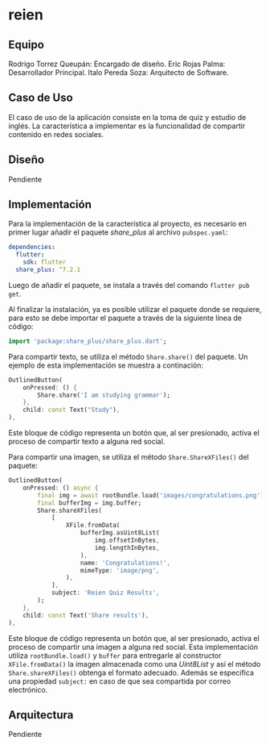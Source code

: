 # reien

## Equipo

Rodrigo Torrez Queupán: Encargado de diseño.
Eric Rojas Palma: Desarrollador Principal.
Italo Pereda Soza: Arquitecto de Software.

## Caso de Uso

El caso de uso de la aplicación consiste en la toma de quiz y estudio de inglés. La característica a implementar es la funcionalidad de compartir contenido en redes sociales.

## Diseño

Pendiente

## Implementación

Para la implementación de la característica al proyecto, es necesario en primer lugar añadir el paquete _share_plus_ al archivo `pubspec.yaml`:

```yaml
dependencies:
  flutter:
    sdk: flutter
  share_plus: ^7.2.1
```

Luego de añadir el paquete, se instala a través del comando `flutter pub get`.

Al finalizar la instalación, ya es posible utilizar el paquete donde se requiere, para esto se debe importar el paquete a través de la siguiente línea de código:

```dart
import 'package:share_plus/share_plus.dart';
```

Para compartir texto, se utiliza el método `Share.share()` del paquete. Un ejemplo de esta implementación se muestra a continación:

```dart
OutlinedButton(
    onPressed: () {
        Share.share('I am studying grammar');
    },
    child: const Text("Study"),
),
```

Este bloque de código representa un botón que, al ser presionado, activa el proceso de compartir texto a alguna red social.

Para compartir una imagen, se utiliza el método `Share.ShareXFiles()` del paquete:

```dart
OutlinedButton(
    onPressed: () async {
        final img = await rootBundle.load('images/congratulations.png');
        final bufferImg = img.buffer;
        Share.shareXFiles(
            [
                XFile.fromData(
                    bufferImg.asUint8List(
                        img.offsetInBytes,
                        img.lengthInBytes,
                    ),
                    name: 'Congratulations!',
                    mimeType: 'image/png',
                ),
            ],
            subject: 'Reien Quiz Results',
        );
    },
    child: const Text('Share results'),
),
```

Este bloque de código representa un botón que, al ser presionado, activa el proceso de compartir una imagen a alguna red social. Esta implementación utiliza `rootBundle.load()` y `buffer` para entregarle al constructor `XFile.fromData()` la imagen almacenada como una _Uint8List_ y así el método `Share.shareXFiles()` obtenga el formato adecuado. Además se especifica una propiedad `subject:` en caso de que sea compartida por correo electrónico.

## Arquitectura

Pendiente